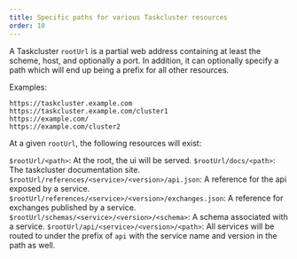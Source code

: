 ```yaml
---
title: Specific paths for various Taskcluster resources
order: 10
---
```


A Taskcluster `rootUrl` is a partial web address containing at least the scheme, host, and optionally a port. In addition, it can optionally specify a
path which will end up being a prefix for all other resources.

Examples:

```
https://taskcluster.example.com
https://taskcluster.example.com/cluster1
https://example.com/
https://example.com/cluster2
```

At a given `rootUrl`, the following resources will exist:

`$rootUrl/<path>`: At the root, the ui will be served.
`$rootUrl/docs/<path>`: The taskcluster documentation site.
`$rootUrl/references/<service>/<version>/api.json`: A reference for the api exposed by a service.
`$rootUrl/references/<service>/<version>/exchanges.json`: A reference for exchanges published by a service.
`$rootUrl/schemas/<service>/<version>/<schema>`: A schema associated with a service.
`$rootUrl/api/<service>/<version>/<path>`: All services will be routed to under the prefix of `api` with the service name and version in the path as well.
